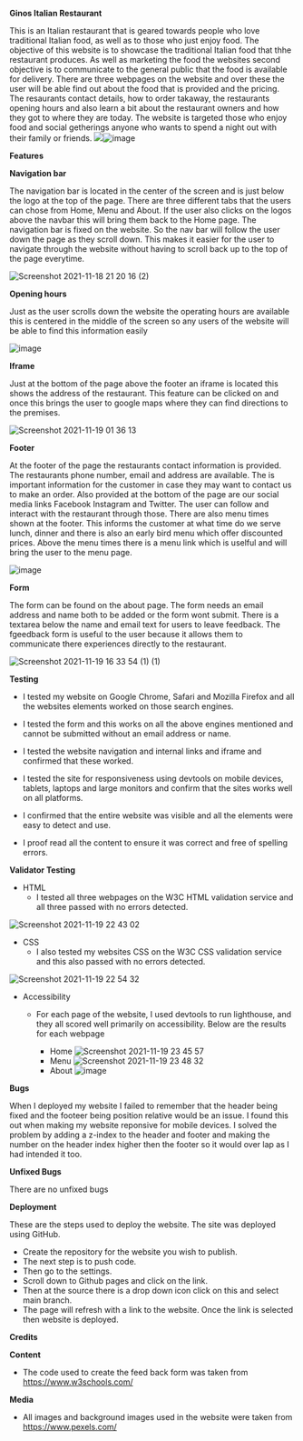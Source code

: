 **Ginos Italian Restaurant**

This is an Italian restaurant that is geared towards people who love traditional Italian food, as well as to those who just enjoy food. The objective of this website is to showcase the traditional Italian food that thhe restaurant produces. As well as marketing the food the websites second objective is to communicate to the general public that the food is available for delivery. There are three webpages on the website and over these the user will be able find out about the food that is provided and the pricing. The resaurants contact details, how to order takaway, the restaurants opening hours and also learn a bit about the restaurant owners and how they got to where they are today. The website is targeted those who enjoy food and social getherings anyone who wants to spend a night out with their family or friends. 
<img src="blob:chrome-untrusted://media-app/f3b792de-3f71-4eb3-9a3d-12a97229b8e9">![image](https://user-images.githubusercontent.com/91072896/142471353-316ca7b8-dccb-4e0d-a3ca-8ec6457ddbeb.png)

**Features**

**Navigation bar** 
 
The navigation bar is located in the center of the screen and is just below the logo at the top of the page. There are three different tabs that the users can           chose from Home, Menu and About. If the user also clicks on the logos above the navbar this will bring them back to the Home page. The navigation bar is fixed on         the website. So the nav bar will follow the user down the page as they scroll down. This makes it easier for the user to navigate through the website without             having to scroll back up to the top of the page everytime.
    
![Screenshot 2021-11-18 21 20 16 (2)](https://user-images.githubusercontent.com/91072896/142500163-9e2641f5-e9ee-4319-982f-7adc6708f6f8.png)

**Opening hours**    

Just as the user scrolls down the website the operating hours are available this is centered in the middle of the screen so any users of the website will be able         to find this information easily

![image](https://user-images.githubusercontent.com/91072896/142540035-bb951972-3bf1-4d93-adfd-cd107b48f29c.png)

**Iframe**

Just at the bottom of the page above the footer an iframe is located this shows the address of the restaurant. This feature can be clicked on and once this brings the user to google maps where they can find directions to the premises.

![Screenshot 2021-11-19 01 36 13](https://user-images.githubusercontent.com/91072896/142543062-76173656-8a87-4668-89a5-41dba32a01e3.png)

**Footer**

At the footer of the page the restaurants contact information is provided. The restaurants phone number, email and address are available. The is important information for the customer in case they may want to contact us to make an order. Also provided at the bottom of the page are our social media links Facebook Instagram and Twitter. The user can follow and interact with the restaurant through those. There are also menu times shown at the footer. This informs the customer at what time do we serve lunch, dinner and there is also an early bird menu which offer discounted prices. Above the menu times there is a menu link which is uselful and will bring the user to the menu page. 

![image](https://user-images.githubusercontent.com/91072896/142547261-da3a94d9-facd-485f-a272-23b773f55e8a.png)

**Form**

The form can be found on the about page. The form needs an email address and name both to be added or the form wont submit. There is a textarea below the name and email text for users to leave feedback. The fgeedback form is useful to the user because it allows them to communicate there experiences directly to the restaurant.

![Screenshot 2021-11-19 16 33 54 (1) (1)](https://user-images.githubusercontent.com/91072896/142680739-b1c10eb0-2e6f-4730-86c2-4347ef9041fb.png)


**Testing**
 * I tested my website on Google Chrome, Safari and Mozilla Firefox and all the websites elements worked on those search engines.
 
 * I tested the form and this works on all the above engines mentioned and cannot be submitted without an email address or name.
 
 * I tested the website navigation and internal links and iframe and confirmed that these worked.
 
 * I tested the site for responsiveness using devtools on mobile devices, tablets, laptops and large monitors and confirm that the sites works well on all platforms.
 
 * I confirmed that the entire website was visible and all the elements were easy to detect and use. 
 
 * I proof read all the content to ensure it was correct and free of spelling errors.


**Validator Testing**
* HTML
  * I tested all three webpages on the W3C HTML validation service and all three passed with no errors detected. 

![Screenshot 2021-11-19 22 43 02](https://user-images.githubusercontent.com/91072896/142700622-4defbe4f-617f-4f34-a118-932d98122519.png)

* CSS
  * I also tested my websites CSS on the W3C CSS validation service and this also passed with no errors detected.

![Screenshot 2021-11-19 22 54 32](https://user-images.githubusercontent.com/91072896/142701419-7eb8950a-40fa-40b9-b818-9383c36d5bae.png)

* Accessibility
  * For each page of the website, I used devtools to run lighthouse, and they all scored well primarily on accessibility. Below are the results for each webpage
  
    * Home
    ![Screenshot 2021-11-19 23 45 57](https://user-images.githubusercontent.com/91072896/142704848-c9cacddf-51e9-4225-aea8-2756f3c9dded.png)
    * Menu
    ![Screenshot 2021-11-19 23 48 32](https://user-images.githubusercontent.com/91072896/142704929-3106919f-730a-47cf-bf04-cb5e13228e9e.png)
    * About
    ![image](https://user-images.githubusercontent.com/91072896/142705083-7a898b25-6417-45f8-80b9-c242e45d80ef.png)

**Bugs**

When I deployed my website I failed to remember that the header being fixed and the footeer being position relative would be an issue. I found this out when making my website reponsive for mobile devices. I solved the problem by adding a z-index to the header and footer and making the number on the header index higher then the footer so it would over lap as I had intended it too.
  
**Unfixed Bugs**
  
  There are no unfixed bugs

**Deployment**

These are the steps used to deploy the website. The site was deployed using GitHub.
* Create the repository for the website you wish to publish.
* The next step is to push code.
* Then go to the settings.
* Scroll down to Github pages and click on the link.
* Then at the source there is a drop down icon click on this and select main branch.
* The page will refresh with a link to the website. Once the link is selected then website is deployed.

**Credits**

**Content**
  * The code used to create the feed back form was taken from https://www.w3schools.com/ 

**Media**
  * All images and background images used in the website were taken from https://www.pexels.com/

